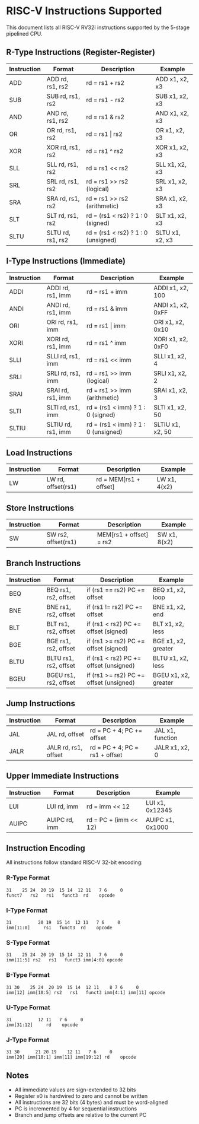 # RISC-V Instructions Supported

This document lists all RISC-V RV32I instructions supported by the 5-stage pipelined CPU.

## R-Type Instructions (Register-Register)

| Instruction | Format | Description | Example |
|-------------|--------|-------------|---------|
| ADD | ADD rd, rs1, rs2 | rd = rs1 + rs2 | ADD x1, x2, x3 |
| SUB | SUB rd, rs1, rs2 | rd = rs1 - rs2 | SUB x1, x2, x3 |
| AND | AND rd, rs1, rs2 | rd = rs1 & rs2 | AND x1, x2, x3 |
| OR | OR rd, rs1, rs2 | rd = rs1 \| rs2 | OR x1, x2, x3 |
| XOR | XOR rd, rs1, rs2 | rd = rs1 ^ rs2 | XOR x1, x2, x3 |
| SLL | SLL rd, rs1, rs2 | rd = rs1 << rs2 | SLL x1, x2, x3 |
| SRL | SRL rd, rs1, rs2 | rd = rs1 >> rs2 (logical) | SRL x1, x2, x3 |
| SRA | SRA rd, rs1, rs2 | rd = rs1 >> rs2 (arithmetic) | SRA x1, x2, x3 |
| SLT | SLT rd, rs1, rs2 | rd = (rs1 < rs2) ? 1 : 0 (signed) | SLT x1, x2, x3 |
| SLTU | SLTU rd, rs1, rs2 | rd = (rs1 < rs2) ? 1 : 0 (unsigned) | SLTU x1, x2, x3 |

## I-Type Instructions (Immediate)

| Instruction | Format | Description | Example |
|-------------|--------|-------------|---------|
| ADDI | ADDI rd, rs1, imm | rd = rs1 + imm | ADDI x1, x2, 100 |
| ANDI | ANDI rd, rs1, imm | rd = rs1 & imm | ANDI x1, x2, 0xFF |
| ORI | ORI rd, rs1, imm | rd = rs1 \| imm | ORI x1, x2, 0x10 |
| XORI | XORI rd, rs1, imm | rd = rs1 ^ imm | XORI x1, x2, 0xF0 |
| SLLI | SLLI rd, rs1, imm | rd = rs1 << imm | SLLI x1, x2, 4 |
| SRLI | SRLI rd, rs1, imm | rd = rs1 >> imm (logical) | SRLI x1, x2, 2 |
| SRAI | SRAI rd, rs1, imm | rd = rs1 >> imm (arithmetic) | SRAI x1, x2, 3 |
| SLTI | SLTI rd, rs1, imm | rd = (rs1 < imm) ? 1 : 0 (signed) | SLTI x1, x2, 50 |
| SLTIU | SLTIU rd, rs1, imm | rd = (rs1 < imm) ? 1 : 0 (unsigned) | SLTIU x1, x2, 50 |

## Load Instructions

| Instruction | Format | Description | Example |
|-------------|--------|-------------|---------|
| LW | LW rd, offset(rs1) | rd = MEM[rs1 + offset] | LW x1, 4(x2) |

## Store Instructions

| Instruction | Format | Description | Example |
|-------------|--------|-------------|---------|
| SW | SW rs2, offset(rs1) | MEM[rs1 + offset] = rs2 | SW x1, 8(x2) |

## Branch Instructions

| Instruction | Format | Description | Example |
|-------------|--------|-------------|---------|
| BEQ | BEQ rs1, rs2, offset | if (rs1 == rs2) PC += offset | BEQ x1, x2, loop |
| BNE | BNE rs1, rs2, offset | if (rs1 != rs2) PC += offset | BNE x1, x2, end |
| BLT | BLT rs1, rs2, offset | if (rs1 < rs2) PC += offset (signed) | BLT x1, x2, less |
| BGE | BGE rs1, rs2, offset | if (rs1 >= rs2) PC += offset (signed) | BGE x1, x2, greater |
| BLTU | BLTU rs1, rs2, offset | if (rs1 < rs2) PC += offset (unsigned) | BLTU x1, x2, less |
| BGEU | BGEU rs1, rs2, offset | if (rs1 >= rs2) PC += offset (unsigned) | BGEU x1, x2, greater |

## Jump Instructions

| Instruction | Format | Description | Example |
|-------------|--------|-------------|---------|
| JAL | JAL rd, offset | rd = PC + 4; PC += offset | JAL x1, function |
| JALR | JALR rd, rs1, offset | rd = PC + 4; PC = rs1 + offset | JALR x1, x2, 0 |

## Upper Immediate Instructions

| Instruction | Format | Description | Example |
|-------------|--------|-------------|---------|
| LUI | LUI rd, imm | rd = imm << 12 | LUI x1, 0x12345 |
| AUIPC | AUIPC rd, imm | rd = PC + (imm << 12) | AUIPC x1, 0x1000 |

## Instruction Encoding

All instructions follow standard RISC-V 32-bit encoding:

### R-Type Format
```
31    25 24  20 19  15 14  12 11   7 6     0
funct7   rs2   rs1   funct3  rd    opcode
```

### I-Type Format
```
31          20 19  15 14  12 11   7 6     0
imm[11:0]     rs1   funct3  rd    opcode
```

### S-Type Format
```
31    25 24  20 19  15 14  12 11   7 6     0
imm[11:5] rs2   rs1   funct3 imm[4:0] opcode
```

### B-Type Format
```
31 30    25 24  20 19  15 14  12 11    8 7 6     0
imm[12] imm[10:5] rs2   rs1   funct3 imm[4:1] imm[11] opcode
```

### U-Type Format
```
31          12 11   7 6     0
imm[31:12]     rd    opcode
```

### J-Type Format
```
31 30      21 20 19    12 11   7 6     0
imm[20] imm[10:1] imm[11] imm[19:12] rd    opcode
```

## Notes

- All immediate values are sign-extended to 32 bits
- Register x0 is hardwired to zero and cannot be written
- All instructions are 32 bits (4 bytes) and must be word-aligned
- PC is incremented by 4 for sequential instructions
- Branch and jump offsets are relative to the current PC